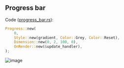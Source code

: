 ## Progress bar

Code ([progress_bar.rs](./progress_bar.rs)): 

```rust
Progress::new(
    0,
    Style::new(gradient, Color::Grey, Color::Reset),
    Dimension::new(0, 2, 100, 0),
    OnRender::new(&update_handler),
);
```

![image](https://user-images.githubusercontent.com/6108922/196055972-9af622ae-d5cc-48fb-b7a5-504a954ec9bf.png)
